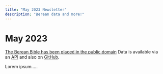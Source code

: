 ```yaml
---
title: "May 2023 Newsletter"
description: "Berean data and more!"
---
```


# May 2023

[The Berean Bible has been placed in the public domain](https://berean.bible/licensing.htm)
Data is available via an [API](https://bible.helloao.org/api/available_translations.json) and also on [GitHub]().

Lorem ipsum.....
